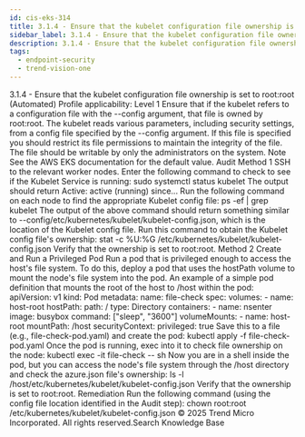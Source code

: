 ```yaml
---
id: cis-eks-314
title: 3.1.4 - Ensure that the kubelet configuration file ownership is set to root:root (Automated)
sidebar_label: 3.1.4 - Ensure that the kubelet configuration file ownership is set to root:root (Automated)
description: 3.1.4 - Ensure that the kubelet configuration file ownership is set to root:root (Automated)
tags:
  - endpoint-security
  - trend-vision-one
---
```


 3.1.4 - Ensure that the kubelet configuration file ownership is set to root:root (Automated) Profile applicability: Level 1 Ensure that if the kubelet refers to a configuration file with the --config argument, that file is owned by root:root. The kubelet reads various parameters, including security settings, from a config file specified by the --config argument. If this file is specified you should restrict its file permissions to maintain the integrity of the file. The file should be writable by only the administrators on the system. Note See the AWS EKS documentation for the default value. Audit Method 1 SSH to the relevant worker nodes. Enter the following command to check to see if the Kubelet Service is running: sudo systemctl status kubelet The output should return Active: active (running) since... Run the following command on each node to find the appropriate Kubelet config file: ps -ef | grep kubelet The output of the above command should return something similar to --config/etc/kubernetes/kubelet/kubelet-config.json, which is the location of the Kubelet config file. Run this command to obtain the Kubelet config file's ownership: stat -c %U:%G /etc/kubernetes/kubelet/kubelet-config.json Verify that the ownership is set to root:root. Method 2 Create and Run a Privileged Pod Run a pod that is privileged enough to access the host's file system. To do this, deploy a pod that uses the hostPath volume to mount the node's file system into the pod. An example of a simple pod definition that mounts the root of the host to /host within the pod: apiVersion: v1 kind: Pod metadata: name: file-check spec: volumes: - name: host-root hostPath: path: / type: Directory containers: - name: nsenter image: busybox command: ["sleep", "3600"] volumeMounts: - name: host-root mountPath: /host securityContext: privileged: true Save this to a file (e.g., file-check-pod.yaml) and create the pod: kubectl apply -f file-check-pod.yaml Once the pod is running, exec into it to check file ownership on the node: kubectl exec -it file-check -- sh Now you are in a shell inside the pod, but you can access the node's file system through the /host directory and check the azure.json file's ownership: ls -l /host/etc/kubernetes/kubelet/kubelet-config.json Verify that the ownership is set to root:root. Remediation Run the following command (using the config file location identified in the Audit step): chown root:root /etc/kubernetes/kubelet/kubelet-config.json © 2025 Trend Micro Incorporated. All rights reserved.Search Knowledge Base